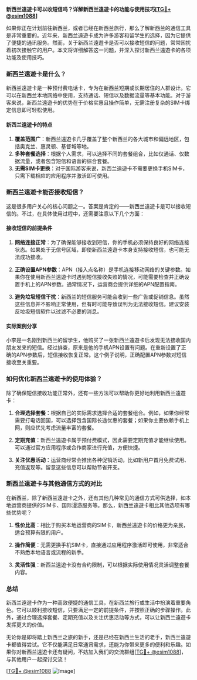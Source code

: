 **新西兰遠遊卡可以收短信吗？详解新西兰遠遊卡的功能与使用技巧[[TG💪+ @esim1088](https://t.me/s/esim1088)]**

如果你正在计划前往新西兰，或者已经在新西兰旅行，那么了解新西兰的通信工具是非常重要的。近年来，新西兰遠遊卡成为许多游客和留学生的选择，因为它提供了便捷的通讯服务。然而，关于新西兰遠遊卡是否可以接收短信的问题，常常困扰着初次接触它的用户。本文将详细解答这一问题，并深入探讨新西兰遠遊卡的各项功能及使用技巧。

### 新西兰遠遊卡是什么？

新西兰遠遊卡是一种预付费电话卡，专为在新西兰短期或长期居住的人群设计。它可以在新西兰本地网络中使用，支持通话、短信以及数据流量等基本功能。对于游客来说，新西兰遠遊卡的优势在于价格实惠且操作简单，无需注册复杂的SIM卡绑定信息即可轻松使用。

#### 新西兰遠遊卡的特点

1. **覆盖范围广**：新西兰遠遊卡几乎覆盖了整个新西兰的各大城市和偏远地区，包括奥克兰、惠灵顿、基督城等地。
2. **多种套餐选择**：根据个人需求，可以选择不同的套餐组合，比如仅通话、仅数据流量，或者包含短信和语音的综合套餐。
3. **无需SIM卡更换**：对于国际游客来说，新西兰遠遊卡不需要更换手机SIM卡，只需下载相应的应用程序并激活即可使用。

### 新西兰遠遊卡能否接收短信？

这是很多用户关心的核心问题之一。答案是肯定的——新西兰遠遊卡是可以接收短信的。不过，在具体使用过程中，还需要注意以下几个方面：

#### 接收短信的前提条件

1. **网络连接正常**：为了确保能够接收到短信，你的手机必须保持良好的网络连接状态。如果处于无信号区域，即使新西兰遠遊卡本身支持接收短信，也可能无法成功接收。
   
2. **正确设置APN参数**：APN（接入点名称）是手机连接移动网络的关键参数。如果你在使用新西兰遠遊卡时遇到短信接收失败的情况，可能需要检查并正确设置手机上的APN参数。通常情况下，运营商会提供详细的APN配置指南。

3. **避免垃圾短信干扰**：新西兰的短信服务可能会收到一些广告或促销信息。虽然这些信息并不影响正常使用，但有时可能导致误判为无法接收短信。建议安装反垃圾短信软件以过滤不必要的消息。

#### 实际案例分享

小李是一名刚到新西兰的留学生，他购买了一张新西兰遠遊卡后发现无法接收国内朋友发来的短信。经过排查，原来是他的手机APN设置有问题。在重新设置了正确的APN参数后，短信接收恢复正常。这个例子说明，正确配置APN参数对短信接收至关重要。

### 如何优化新西兰遠遊卡的使用体验？

除了确保短信接收功能正常外，还有一些方法可以帮助你更好地利用新西兰遠遊卡：

1. **合理选择套餐**：根据自己的实际需求选择合适的套餐组合。例如，如果你经常需要打电话回国，可以选择包含国际长途优惠的套餐；如果你主要依赖手机上网，则应优先考虑流量丰富的套餐。

2. **定期充值**：新西兰遠遊卡属于预付费模式，因此需要定期充值才能继续使用。可以通过官方应用程序或合作商家进行充值，方便快捷。

3. **关注优惠活动**：运营商经常会推出各种促销活动，比如新用户首月免费试用、充值返现等。留意这些信息可以帮助节省开支。

### 新西兰遠遊卡与其他通信方式的对比

在新西兰，除了新西兰遠遊卡之外，还有其他几种常见的通信方式可供选择，如本地运营商提供的SIM卡、国际漫游服务等。那么，新西兰遠遊卡相比其他选项有哪些优势呢？

1. **性价比高**：相比于购买本地运营商的SIM卡，新西兰遠遊卡的价格更为亲民，适合预算有限的用户。
   
2. **操作简便**：无需更换手机SIM卡，直接通过应用程序激活即可使用，非常适合不熟悉本地语言或流程的新手。

3. **灵活性强**：新西兰遠遊卡没有合约限制，可以根据实际使用情况灵活调整套餐内容。

### 总结

新西兰遠遊卡作为一种高效便捷的通信工具，在新西兰旅行或生活中扮演着重要角色。它可以顺利接收短信，只要满足一定的前提条件，并按照正确的步骤操作。此外，通过合理选择套餐、定期充值以及关注优惠活动等方式，可以让新西兰遠遊卡发挥更大的价值。

无论你是即将踏上新西兰之旅的新手，还是已经在新西兰生活的老手，新西兰遠遊卡都值得尝试。它不仅能满足日常通讯需求，还能为你带来更多的便利和乐趣。如果你对新西兰遠遊卡还有疑问，不妨加入我们的交流群组[[TG💪+ @esim1088](https://t.me/s/esim1088)]，与其他用户一起探讨交流！

[[TG💪+ @esim1088](https://t.me/s/esim1088) ![Image](https://i.postimg.cc/4NQfJmqS/Snipaste-2025-05-13-00-14-12.png)]